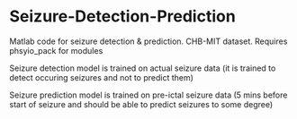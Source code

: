 # Seizure-Detection-Prediction
Matlab code for seizure detection &amp; prediction. CHB-MIT dataset. Requires phsyio_pack for modules

Seizure detection model is trained on actual seizure data (it is trained to detect occuring seizures and not to predict them)

Seizure prediction model is trained on pre-ictal seizure data (5 mins before start of seizure and should be able to predict seizures to some degree) 
